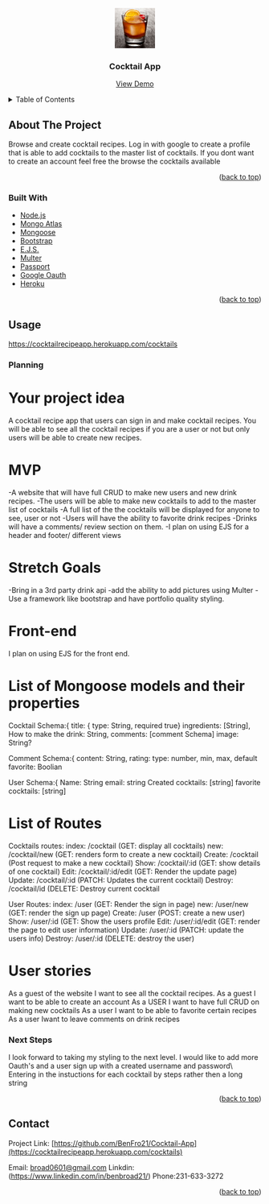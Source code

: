 <div id="top"></div>
<!--
*** Thanks for checking out the Best-README-Template. If you have a suggestion
*** that would make this better, please fork the repo and create a pull request
*** or simply open an issue with the tag "enhancement".
*** Don't forget to give the project a star!
*** Thanks again! Now go create something AMAZING! :D
-->



<!-- PROJECT SHIELDS -->
<!--
*** I'm using markdown "reference style" links for readability.
*** Reference links are enclosed in brackets [ ] instead of parentheses ( ).
*** See the bottom of this document for the declaration of the reference variables
*** for contributors-url, forks-url, etc. This is an optional, concise syntax you may use.
*** https://www.markdownguide.org/basic-syntax/#reference-style-links
-->



<!-- PROJECT LOGO -->
<br />
<div align="center">
  <a href="https://cocktailrecipeapp.herokuapp.com/cocktails">
    <img src="./imgReadMe/Old Fashion.jpg" alt="Logo" width="80" height="80">
  </a>

<h3 align="center">Cocktail App</h3>

  <p align="center">
    <a href="[https://github.com/BenFro21/Cocktail-App](https://cocktailrecipeapp.herokuapp.com/cocktails)">View Demo</a> 
  </p>
</div>



<!-- TABLE OF CONTENTS -->
<details>
  <summary>Table of Contents</summary>
  <ol>
    <li>
      <a href="#about-the-project">About The Project</a>
      <ul>
        <li><a href="#built-with">Built With</a></li>
      </ul>
    </li>
    <li><a href="#Usage">Usage</a></li>
    <li><a href="#Planning">Planning</a></li>
    <li><a href="#Next steps">Next Steps</a></li>
    <li><a href="#Contact">Contact</a></li>
  </ol>
</details>



<!-- ABOUT THE PROJECT -->
## About The Project
Browse and create cocktail recipes. Log in with google to create a profile that is able to add cocktails to the master list of cocktails. If you dont want to create an account feel free the browse the cocktails available


<p align="right">(<a href="#top">back to top</a>)</p>



### Built With

* [Node.js](https://nodejs.org/en/)
* [Mongo Atlas](https://cloud.mongodb.com/)
* [Mongoose](https://mongoosejs.com/docs/api.html)
* [Bootstrap](https://getbootstrap.com)
* [E.J.S.](https://ejs.co/)
* [Multer](https://www.npmjs.com/package/multer)
* [Passport](https://www.passportjs.org/docs/)
* [Google Oauth](https://developers.google.com/identity/protocols/oauth2)
* [Heroku](https://dashboard.heroku.com/apps)

<p align="right">(<a href="#top">back to top</a>)</p>



<!-- GETTING STARTED -->
## Usage
https://cocktailrecipeapp.herokuapp.com/cocktails


### Planning
# Your project idea
  A cocktail recipe app that users can sign in and make cocktail recipes. You will be able to see all the cocktail recipes if you are a user or not but only users will be able to create new recipes.

# MVP
-A website that will have full CRUD to make new users and new drink recipes.
-The users will be able to make new cocktails to add to the master list of cocktails
-A full list of the the cocktails will be displayed for anyone to see, user or not
-Users will have the ability to favorite drink recipes
-Drinks will have a comments/ review section on them.
-I plan on using EJS for a header and footer/ different views

# Stretch Goals
-Bring in a 3rd party drink api
-add the ability to add pictures using Multer
-Use a framework like bootstrap and have portfolio quality styling.

# Front-end
I plan on using EJS for the front end.

# List of Mongoose models and their properties
Cocktail Schema:{
title: { type: String, required true}
ingredients: [String],
How to make the drink: String,
comments: [comment Schema]
image: String?

Comment Schema:{
content: String,
rating: type: number, min, max, default
favorite: Boolian

User Schema:{
Name: String
email: string
Created cocktails: [string]
favorite cocktails: [string]

# List of Routes
Cocktails routes:
index: /cocktail (GET: display all cocktails)
new: /cocktail/new (GET: renders form to create a new cocktail)
Create: /cocktail (Post request to make a new cocktail)
Show: /cocktail/:id (GET: show details of one cocktail)
Edit: /cocktail/:id/edit (GET: Render the update page)
Update: /cocktail/:id (PATCH: Updates the current cocktail)
Destroy: /cocktail/id (DELETE: Destroy current cocktail

User Routes:
index: /user (GET: Render the sign in page)
new: /user/new (GET: render the sign up page)
Create: /user (POST: create a new user)
Show: /user/:id (GET: Show the users profile
Edit: /user/:id/edit (GET: render the page to edit user information)
Update: /user/:id (PATCH: update the users info)
Destroy: /user/:id (DELETE: destroy the user)

# User stories
As a guest of the website I want to see all the cocktail recipes.
As a guest I want to be able to create an account
As a USER I want to have full CRUD on making new cocktails
As a user I want to be able to favorite certain recipes
As a user Iwant to leave comments on drink recipes

### Next Steps
<p>
I look forward to taking my styling to the next level. 
I would like to add more Oauth's and a user sign up with a created username and password\
Entering in the instuctions for each cocktail by steps rather then a long string 

</p>



<p align="right">(<a href="#top">back to top</a>)</p>

<!-- CONTACT -->
## Contact

Project Link: [https://github.com/BenFro21/Cocktail-App](https://cocktailrecipeapp.herokuapp.com/cocktails)

Email: broad0601@gmail.com
Linkdin: (https://www.linkedin.com/in/benbroad21/)
Phone:231-633-3272

<p align="right">(<a href="#top">back to top</a>)</p>





<!-- MARKDOWN LINKS & IMAGES -->
<!-- https://www.markdownguide.org/basic-syntax/#reference-style-links -->
[contributors-shield]: https://img.shields.io/github/contributors/BenFro21/Cocktail-App.svg?style=for-the-badge
[contributors-url]: https://github.com/BenFro21/Cocktail-App/graphs/contributors
[forks-shield]: https://img.shields.io/github/forks/BenFro21/Cocktail-App.svg?style=for-the-badge
[forks-url]: https://github.com/BenFro21/Cocktail-App/network/members
[stars-shield]: https://img.shields.io/github/stars/BenFro21/Cocktail-App.svg?style=for-the-badge
[stars-url]: https://github.com/BenFro21/Cocktail-App/stargazers
[issues-shield]: https://img.shields.io/github/issues/BenFro21/Cocktail-App.svg?style=for-the-badge
[issues-url]: https://github.com/BenFro21/Cocktail-App/issues
[license-shield]: https://img.shields.io/github/license/BenFro21/Cocktail-App.svg?style=for-the-badge
[license-url]: https://github.com/BenFro21/Cocktail-App/blob/master/LICENSE.txt
[linkedin-shield]: https://img.shields.io/badge/-LinkedIn-black.svg?style=for-the-badge&logo=linkedin&colorB=555
[linkedin-url]: https://linkedin.com/in/linkedin_username
[product-screenshot]: images/screenshot.png
